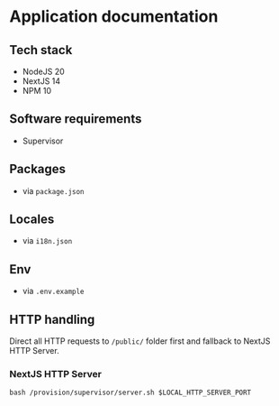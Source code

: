 # Application documentation

## Tech stack

- NodeJS 20
- NextJS 14
- NPM 10

## Software requirements

- Supervisor

## Packages

- via `package.json`

## Locales

- via `i18n.json`

## Env

- via `.env.example`

## HTTP handling

Direct all HTTP requests to `/public/` folder first and fallback to NextJS HTTP Server.

### NextJS HTTP Server

`bash /provision/supervisor/server.sh $LOCAL_HTTP_SERVER_PORT`
